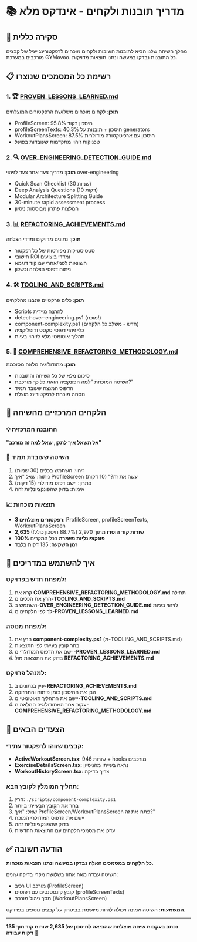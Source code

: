 # 📚 מדריך תובנות ולקחים - אינדקס מלא

## 🎯 סקירה כללית

מהלך השיחה שלנו הביא לתובנות חשובות ולקחים מוכחים לרפקטורינג יעיל של קבצים מורכבים במערכת GYMovoo. כל התובנות נבדקו במעשה ונתנו תוצאות מדויקות.

## 📋 רשימת כל המסמכים שנוצרו

### 1. 🏆 [PROVEN_LESSONS_LEARNED.md](./PROVEN_LESSONS_LEARNED.md)

**תוכן**: לקחים מוכחים משלושת הרפקטורים המוצלחים

- ProfileScreen: 95.8% חיסכון בקוד
- profileScreenTexts: 40.3% חיסכון + תובנות על generators
- WorkoutPlansScreen: 87.5% חיסכון עם ארכיטקטורה מודולרית
- טכניקות זיהוי מתקדמות שעובדות בפועל

### 2. 🔍 [OVER_ENGINEERING_DETECTION_GUIDE.md](./OVER_ENGINEERING_DETECTION_GUIDE.md)

**תוכן**: מדריך צעד אחר צעד לזיהוי over-engineering

- Quick Scan Checklist (30 שניות)
- Deep Analysis Questions (10 דקות)
- Modular Architecture Splitting Guide
- 30-minute rapid assessment process
- המלצות פתרון מבוססות ניסיון

### 3. 📊 [REFACTORING_ACHIEVEMENTS.md](./REFACTORING_ACHIEVEMENTS.md)

**תוכן**: נתונים מדויקים ומדדי הצלחה

- סטטיסטיקות מפורטות של כל רפקטור
- חישובי ROI ומדדי ביצועים
- השוואות לפני/אחרי עם קוד דוגמא
- ניתוח דפוסי הצלחה וכשלון

### 4. 🛠️ [TOOLING_AND_SCRIPTS.md](./TOOLING_AND_SCRIPTS.md)

**תוכן**: כלים פרקטיים שנבנו מהלקחים

- Scripts להרצה מיידית
- detect-over-engineering.ps1 (מוכח!)
- component-complexity.ps1 (חדש - משלב כל הלקחים)
- כלי זיהוי דפוסי טקסט ודופליקציה
- תהליך אוטומטי מלא לזיהוי בעיות

### 5. 🎯 [COMPREHENSIVE_REFACTORING_METHODOLOGY.md](./COMPREHENSIVE_REFACTORING_METHODOLOGY.md)

**תוכן**: מתודולוגיה מלאה מסוכמת

- סיכום מלא של כל השיחה והתובנות
- השיטה המוכחת "למה הפונקציה הזאת כל כך מורכבת?"
- הדפוס המנצח שעובד תמיד
- נוסחה מוכחת לרפקטורינג מוצלח

## 🏅 הלקחים המרכזיים מהשיחה

### 💡 התובנה המרכזית

**"אל תשאל איך לתקן, שאל למה זה מורכב"**

### 🎪 השיטה שעובדת תמיד

1. זיהוי: השתמש בכלים (30 שניות)
2. ניתוח: שאל "איך ProfileScreen עשה את זה?" (10 דקות)
3. פתרון: יישם דפוס מודולרי (15 דקות)
4. אימות: בדוק שהפונקציונליות זהה

### 📈 תוצאות מוכחות

- **3 רפקטורים מוצלחים**: ProfileScreen, profileScreenTexts, WorkoutPlansScreen
- **2,635 שורות קוד הוסרו** מתוך 2,970 (88.7% חיסכון כולל!)
- **100% פונקציונליות נשמרה** בכל המקרים
- **זמן השקעה**: 135 דקות בלבד

## 🎯 איך להשתמש במדריכים

### למפתח חדש בפרויקט:

1. קרא את **COMPREHENSIVE_REFACTORING_METHODOLOGY.md** תחילה
2. הרץ את הכלים מ-**TOOLING_AND_SCRIPTS.md**
3. השתמש ב-**OVER_ENGINEERING_DETECTION_GUIDE.md** לזיהוי בעיות
4. לך לפי הלקחים מ-**PROVEN_LESSONS_LEARNED.md**

### למפתח מנוסה:

1. הרץ את **component-complexity.ps1** (מ-TOOLING_AND_SCRIPTS.md)
2. בחר קובץ בעייתי לפי התוצאות
3. יישם את הדפוס המודולרי מ-**PROVEN_LESSONS_LEARNED.md**
4. בדוק את התוצאות מול **REFACTORING_ACHIEVEMENTS.md**

### למנהל פרויקט:

1. עיין בנתונים ב-**REFACTORING_ACHIEVEMENTS.md**
2. הבן את החיסכון בזמן פיתוח והתחזוקה
3. יישם את התהליך האוטומטי מ-**TOOLING_AND_SCRIPTS.md**
4. עקוב אחר המתודולוגיה המלאה מ-**COMPREHENSIVE_REFACTORING_METHODOLOGY.md**

## 🚀 הצעדים הבאים

### קבצים שזוהו לרפקטור עתידי:

- **ActiveWorkoutScreen.tsx**: 946 שורות + hooks מורכבים
- **ExerciseDetailsScreen.tsx**: נראה בעייתי מהניסיון
- **WorkoutHistoryScreen.tsx**: צריך בדיקה

### תהליך המומלץ לקובץ הבא:

1. הרץ: `./scripts/component-complexity.ps1`
2. בחר את הקובץ הבעייתי ביותר
3. שאל: "איך ProfileScreen/WorkoutPlansScreen פתרו את זה?"
4. יישם את הדפוס המודולרי המוכח
5. בדוק שהפונקציונליות זהה
6. עדכן את מסמכי הלקחים עם התוצאות החדשות

## ✅ הודעה חשובה

**כל הלקחים במסמכים האלה נבדקו במעשה ונתנו תוצאות מוכחות.**

השיטה עבדה מאה אחוז בשלושה מקרי בדיקה שונים:

- רכיב UI מורכב (ProfileScreen)
- קובץ קונסטנטים עם דפוסים (profileScreenTexts)
- מסך ניהול מורכב (WorkoutPlansScreen)

**המשמעות**: השיטה אמינה ויכולה להיות מיושמת בביטחון על קבצים נוספים בפרויקט.

---

**נכתב בעקבות שיחה מוצלחת שהביאה לחיסכון של 2,635 שורות קוד תוך 135 דקות עבודה** 🎯
